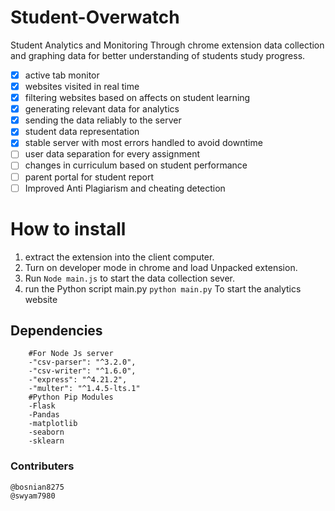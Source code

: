 # Student-Overwatch   
Student Analytics and Monitoring Through chrome extension data collection and graphing data for better understanding of students study progress.
 - [x] active tab monitor
 - [x] websites visited in real time 
 - [x] filtering websites based on affects on student learning
 - [x] generating relevant data for analytics
 - [x] sending the data reliably to the server
 - [x] student data representation
 - [x] stable server with most errors handled to avoid downtime
 - [ ] user data separation for every assignment
 - [ ] changes in curriculum based on student performance
 - [ ] parent portal for  student report
 - [ ] Improved Anti Plagiarism and cheating detection 

# How to install
1. extract the extension into the client computer.
2. Turn on developer mode in chrome and load Unpacked extension.
3. Run ```Node main.js``` to start the data collection sever.
4. run the Python script main.py ```python main.py``` To start the analytics website

## Dependencies
``` 
    #For Node Js server
    -"csv-parser": "^3.2.0",
    -"csv-writer": "^1.6.0",
    -"express": "^4.21.2",
    -"multer": "^1.4.5-lts.1" 
    #Python Pip Modules
    -Flask
    -Pandas
    -matplotlib
    -seaborn
    -sklearn
```
### Contributers
```@bosnian8275```  
```@swyam7980```
